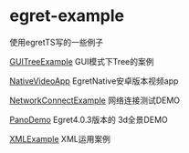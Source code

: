 # egret-example

使用egretTS写的一些例子

 <a href="http://arvin0.github.io/egret-example/GUITreeExample/index.html" target="_blank">GUITreeExample</a>
 GUI模式下Tree的案例

 <a href="http://arvin0.github.io/egret-example/NativeVideoApp/egret源码+android工程+apk/ActionVideoAPP/index.html" target="_blank">NativeVideoApp</a>
 EgretNative安卓版本视频app

 <a href="http://arvin0.github.io/egret-example/NetworkConnectExample/index.html" target="_blank">NetworkConnectExample</a>
 网络连接测试DEMO

 <a href="http://arvin0.github.io/egret-example/PanoDemo/index.html" target="_blank">PanoDemo</a>
 Egret4.0.3版本的 3d全景DEMO

 <a href="http://arvin0.github.io/egret-example/XMLExample/index.html" target="_blank">XMLExample</a>
 XML运用案例

